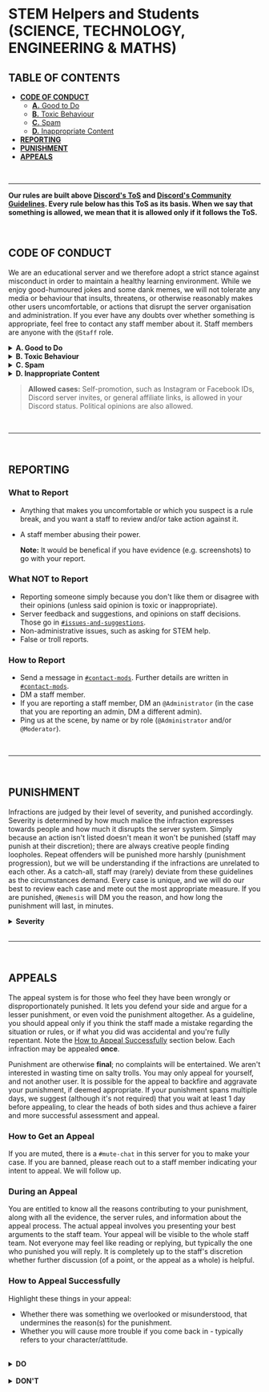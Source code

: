 # **STEM Helpers and Students (SCIENCE, TECHNOLOGY, ENGINEERING & MATHS)**

## **TABLE OF CONTENTS**

+ [**CODE OF CONDUCT**](#code-of-conduct)
    + [**A.** Good to Do](#a-good-to-do)
    + [**B.** Toxic Behaviour](#b-toxic-behaviour)
    + [**C.** Spam](#c-spam)
    + [**D.** Inappropriate Content](#d-inappropriate-content)
+ [**REPORTING**](#reporting)
+ [**PUNISHMENT**](#punishment)
+ [**APPEALS**](#appeals)

<br />

***

**Our rules are built above [Discord's ToS](https://discord.com/terms) and [Discord's Community Guidelines](https://discord.com/guidelines). Every rule below has this ToS as its basis. When we say that something is allowed, we mean that it is allowed only if it follows the ToS.**

<br />

## **CODE OF CONDUCT**

We are an educational server and we therefore adopt a strict stance against misconduct in order to maintain a healthy learning environment. While we enjoy good-humoured jokes and some dank memes, we will not tolerate any media or behaviour that insults, threatens, or otherwise reasonably makes other users uncomfortable, or actions that disrupt the server organisation and administration. If you ever have any doubts over whether something is appropriate, feel free to contact any staff member about it. Staff members are anyone with the `@Staff` role.

<details>
<summary><b>A. Good to Do</b></summary>

These are rules that you should observe at all times. Repeated negligence may be punishable.

> Some rulebreakers will be banned instantly. This takes into account for account age in server, message count, and obvious trollish behaviors.

1. Respect all [Discord Terms of Service and Guidelines](https://discord.com/guidelines). This includes all the basics, including but not limited to: be respectful of one another, don't harass, don't spam, don't post inappropriate or malicious content.

2. Respect all lawful staff instructions and decisions. **Do not** try and pick a fight with the staff (at least in public), no matter how wrong you think they may be. Our first priority is to resolve the immediate issue and restore server order, and we cannot do that if there are people openly arguing and disobeying us. We can address further concerns once the issue is settled. If you suspect a staff member is acting out of line, you may report them (see the [Reporting](#-reporting-) section below). We are only human, so we seek your understanding. Harassment and abuse of staff will not be tolerated.

3. Post in the appropriate channel. For example, do not initiate non-STEM conversations in the STEM channels. Each channel has a purpose, which is described in the channel description (at the top of your window).

4. Refer to [`#how-to-ask`](https://discord.com/channels/493173110799859713/625027300920000542) for detailed question-asking etiquette.

5. Do not engage in [academically dishonest behavior](https://www.berkeleycitycollege.edu/wp/de/what-is-academic-dishonesty). This includes:
    <!-- FIXME: this styling is ignored by github anyway. use default styles -->
    <ol type="A">
    <li> Asking for help for tests/exams. That's cheating.</li>
    <li> Offering to pay others for doing your work, or offering to do work in exchange for pay. We won't be responsible if you get scammed. </li>
    </ol>

6. English must be the only language used to communicate in all channels, except those labelled 'other languages'.
</details>

<details>
<summary><b>B. Toxic Behaviour</b></summary>

*Toxic behaviour* is the antithesis of respect. It is any behavior that, when exposed to others, threatens their mental health and well-being, usually by being unnaturally hostile and aggressive. *Harassment* is a type of toxic behaviour that targets specific people or groups of people, with the intent to badmouth, offend, provoke, intimidate, harm, or otherwise make them uncomfortable.

1. Toxic behaviour and especially harassment is forbidden in this server. Such actions include, but are not limited to, derogatory remarks, discriminatory (e.g. racist, sexist, homophobic, ageist, or ableist) remarks, and hate speech. Toxic behaviour is highly variable in intensity, and may range anywhere from being acceptable after all (e.g. casual criticism), to getting banned straight away in extreme cases. We will do our best to review each case and mete out the most appropriate measure. See the [Punishment](#-punishment-) section below for our guidelines.

2. If someone adopts a toxic behavior, be proactive. Report that user to us and block them. Do not retaliate, or you may possibly be punished as well for aggravation of the situation.

3. In arguments, be civil and open-minded: understand that no one (including yourself) knows everything or interprets issues the same way. If the discussion devolves into immature shit-flinging, staff have the right to step in and demand cessation of the "debate".
</details>

<details>
<summary><b>C. Spam</b></summary>

*Spam* is a loose category of actions characterised by annoying other users by needlessly drawing attention, usually by creating notifications and/or taking up a lot of space. Naturally, spam is not allowed in this server. Some examples of spam are described below, though these may not be the only types.

1. *Off-topic spam* is the posting of a lot of messages or other media that add little to no value to the channel or ongoing conversation.
    <ol type="A">
    <li> <i>Spam-pinging</i> is the unnecessary and especially repeated pinging (using `@`) of other users. </li>
    <li> <i>Ghost pinging</i> is pinging someone and then deleting the message containing the ping, giving the person nothing to reply to. </li>
    </ol>

2. *Direct message (DM) spam* is the unwanted private-messaging of other users, especially regarding advertising or soliciting. Do not DM users without their permission.

3. *Advertising* is posting a link to a server or website with the intention of getting more exposure for that server or website. If you want to advertise something, propose it to us, and we will review it and give it the right exposure. Otherwise, it will be treated as spam.

4. *Soliciting* is harrassing someone to get them to do something they otherwise wouldn't want to do, such as answering questions or visiting links.

5. Any sort of loud or disruptive sound in voice chat (e.g. screaming, ear-rape, soundboard, or playing music through your microphone) is prohibited.
</details>

<details>
<summary><b>D. Inappropriate Content</b></summary>

*Content* refers to all forms of media, including text, emojis, usernames/nicknames, statuses, profile pictures, images, links, etc. *SFW content* is content that can be safely viewed at school or work without getting you in trouble. We strive to make all content SFW. Conversely, *NSFW content* is content that touches on sensitive/uncomfortable topics. This most commonly refers to, but is not limited to, pornography or violence.

1. Cursing is okay, unless it is excessive (spam) or directed at another user (harassment).

2. *Questionable content* is content where the topic is clearly NSFW or approaches NSFW territory, but nothing explicit is shown/written. Alternatively, it may be explicit if it is for medical purposes. Such content is allowed in NSFW channels, but is **not allowed** in SFW channels.

3. *Explicit content* deals with NSFW topics and has direct and/or graphic terms, descriptions, and/or imagery, and may be described as disgusting or disturbing. **Such content is not allowed anywhere in the server, including the NSFW channels.** You will likely get instantly banned, no excuses.

4. In all cases, express promotion of hate and harm is forbidden.

5. Malicious content is content that threatens a user's online (and possibly offline) privacy and security. e.g. Links to scams and phishing websites. Viruses and malware. Such content is very serious and will likely result in an instant ban.
</details>

> **Allowed cases:**
> Self-promotion, such as Instagram or Facebook IDs, Discord server invites, or general affiliate links, is allowed in your Discord status. Political opinions are also allowed.

<br />

***

<br />

## **REPORTING**

### **What to Report**
+ Anything that makes you uncomfortable or which you suspect is a rule break, and you want a staff to review and/or take action against it.
+ A staff member abusing their power.

    **Note:** It would be benefical if you have evidence (e.g. screenshots) to go with your report.

### **What NOT to Report**
+ Reporting someone simply because you don't like them or disagree with their opinions (unless said opinion is toxic or inappropriate).
+ Server feedback and suggestions, and opinions on staff decisions. Those go in [`#issues-and-suggestions`](https://discord.com/channels/493173110799859713/597096637122347027).
+ Non-administrative issues, such as asking for STEM help.
+ False or troll reports.

### **How to Report**
+ Send a message in [`#contact-mods`](https://discord.com/channels/493173110799859713/622057326177812484). Further details are written in [`#contact-mods`](https://discord.com/channels/493173110799859713/622057326177812484).
+ DM a staff member.
+ If you are reporting a staff member, DM an `@Administrator` (in the case that you are reporting an admin, DM a different admin).
+ Ping us at the scene, by name or by role (`@Administrator` and/or `@Moderator`).

<br />

***

<br />

## **PUNISHMENT**

Infractions are judged by their level of severity, and punished accordingly. Severity is determined by how much malice the infraction expresses towards people and how much it disrupts the server system. Simply because an action isn't listed doesn't mean it won't be punished (staff may punish at their discretion); there are always creative people finding loopholes. Repeat offenders will be punished more harshly (punishment progression), but we will be understanding if the infractions are unrelated to each other. As a catch-all, staff may (rarely) deviate from these guidelines as the circumstances demand. Every case is unique, and we will do our best to review each case and mete out the most appropriate measure. If you are punished, `@Nemesis` will DM you the reason, and how long the punishment will last, in minutes.

<details>
<summary><b>Severity</b></summary>

**Low Severity:**
+ One-off incidents that disrupt server order or may reasonably insult another user. e.g. One-off generic insults.
+ Light spam.
+ Posting in an inappropriate channel.
+ Unapproved advertising.
+ Abusing the report system.
+ **Progression: Verbal or official warn → Medium Severity**

**Medium Severity:**
+ Deliberate malice towards another user or the server. (e.g. Aggressive and toxic behaviour towards other users over several messages.)
+ Encouraging suicide or violence.
+ Hate speech and discriminatory insults.
+ Multiple spam messages.
+ Posting questionable content outside of NSFW channels.
+ Ignoring/defying lawful staff instructions.
+ **Progresssion: 1 hour mute (60 mins)**

**High Severity:**
+ Discord ToS/Guidelines violations.
+ A concerted effort to harm one or multiple users or the server as a whole, especially if it results in consequences.
+ Underground activities. (e.g. Intense harassment or threatening, especially with discriminatory elements.)
+ Posting explicit content.
+ Staging DM spams.
+ Doxxing. Raiding. Hacking. Posting malicious content. Recruitment/oraganization of for such activities.
+ Punishment evasion.
+ Progression: 1&ndash;7 day mute (1,440&ndash;10,080 mins), or permanent ban (per staff discretion).
</details>

<br />

***

<br />

## **APPEALS**

The appeal system is for those who feel they have been wrongly or disproportionately punished. It lets you defend your side and argue for a lesser punishment, or even void the punishment altogether. As a guideline, you should appeal only if you think the staff made a mistake regarding the situation or rules, or if what you did was accidental and you're fully repentant. Note the [How to Appeal Successfully](#how-to-appeal-successfully) section below. Each infraction may be appealed **once**.

Punishment are otherwise **final**; no complaints will be entertained. We aren't interested in wasting time on salty trolls. You may only appeal for yourself, and not another user. It is possible for the appeal to backfire and aggravate your punishment, if deemed appropriate. If your punishment spans multiple days, we suggest (although it's not required) that you wait at least 1 day before appealing, to clear the heads of both sides and thus achieve a fairer and more successful assessment and appeal.

### **How to Get an Appeal**

If you are muted, there is a `#mute-chat` in this server for you to make your case. If you are banned, please reach out to a staff member indicating your intent to appeal. We will follow up.

### **During an Appeal**

You are entitled to know all the reasons contributing to your punishment, along with all the evidence, the server rules, and information about the appeal process. The actual appeal involves you presenting your best arguments to the staff team. Your appeal will be visible to the whole staff team. Not everyone may feel like reading or replying, but typically the one who punished you will reply. It is completely up to the staff's discretion whether further discussion (of a point, or the appeal as a whole) is helpful.

### **How to Appeal Successfully**

Highlight these things in your appeal:
+ Whether there was something we overlooked or misunderstood, that undermines the reason(s) for the punishment.
+ Whether you will cause more trouble if you come back in - typically refers to your character/attitude.

<br />

<details>
<summary><b>DO</b></summary>

+ Be civil.
+ Use clear English in your appeal, even if you may feel wronged. (Staff may reject your appeal purely because they do not judge your attitude appropriate to expose to the rest of the server, or they simply cannot understand you.)
+ Understand the rules and respect their underlying purpose. We aim to create a healthy community for everyone. Our rules are a promise to the server to maintain that standard, and we won't bend the rules for someone who just wants to do whatever they like.
+ Take responsibility for your own actions and their repercussions. If you don't understand the consequences, what's stopping you from doing it again?
+ Respect your fellow STEM members. We want to know if you will healthily re-integrate back into the server, instead of picking more fights.
</details>

<br />

<details>
<summary><b>DON'T</b></summary>

We will **not accept** these as responsible justifications and therefore valid reasons for appeal, even if they contributed:
+ Sociocultural differences. e.g. "What I did is normal (elsewhere)" / "The rules are ridiculous and should be changed" → Unadaptable to the local rules/culture.
+ Self-righteous or humorous intent. e.g. "It's just a joke" → Irresponsibility
+ Mental/emotional state. e.g. "I was panicking because it was due soon" → Irresponsibility
+ Blaming someone/something else. e.g. "They started it" → You still contributed, and chances are, there were better options you could have taken, such as simply blocking and reporting them.
+ Downplaying severity. e.g. "No one was harmed" → Inviting greater consequences to happen before you regret it. We already assigned a punishment appropriate for the severity.
+ Proof by assertion won't do you any favours. The following (non-exhaustive) list of behaviours during an appeal is grounds for immediate appeal denial or even punishment aggravation, at staff discretion: Verbal abuse, spam-pinging, or other contempt of staff.
+ Trolling or otherwise uncooperative behaviour.
</details>

